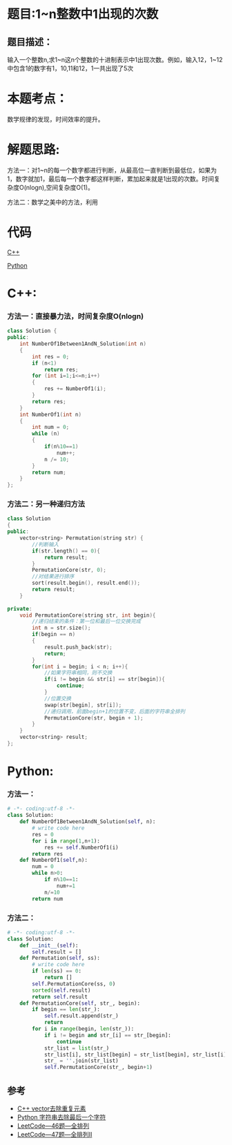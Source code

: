 # 题目:1~n整数中1出现的次数
## 题目描述：
输入一个整数n,求1\~n这n个整数的十进制表示中1出现次数。例如，输入12，1\~12中包含1的数字有1，10,11和12，1一共出现了5次

# 本题考点：
  
  数学规律的发现，时间效率的提升。
  
# 解题思路:
  方法一：对1\~n的每一个数字都进行判断，从最高位一直判断到最低位，如果为1，数字就加1，最后每一个数字都这样判断，累加起来就是1出现的次数。时间复杂度O(nlogn),空间复杂度O(1)。
  
  方法二：数学之美中的方法，利用
  
# 代码

[C++](./NumberOf1.cpp)

[Python](./NumberOf1.py)

# C++: 
### 方法一：直接暴力法，时间复杂度O(nlogn)
```c++
class Solution {
public:
    int NumberOf1Between1AndN_Solution(int n)
    {
        int res = 0;
        if (n<1)
            return res;
        for (int i=1;i<=n;i++)
        {
            res += NumberOf1(i);
        }
        return res;
    }
    int NumberOf1(int n)
    {
        int num = 0;
        while (n)
        {
            if(n%10==1)
                num++;
            n /= 10;
        }
        return num;
    }
};
```
### 方法二：另一种递归方法
```c++
class Solution 
{
public:
    vector<string> Permutation(string str) {
        //判断输入
        if(str.length() == 0){
            return result;
        }
        PermutationCore(str, 0);
        //对结果进行排序
        sort(result.begin(), result.end());
        return result;
    }
    
private:
    void PermutationCore(string str, int begin){
        //递归结束的条件：第一位和最后一位交换完成
        int n = str.size();
        if(begin == n)
        {
            result.push_back(str);
            return;
        }
        for(int i = begin; i < n; i++){
            //如果字符串相同，则不交换
            if(i != begin && str[i] == str[begin]){
                continue;
            }
            //位置交换
            swap(str[begin], str[i]);
            //递归调用，前面begin+1的位置不变，后面的字符串全排列
            PermutationCore(str, begin + 1);
        }
    }
    vector<string> result;
};
```
# Python:
### 方法一：
```python
# -*- coding:utf-8 -*-
class Solution:
    def NumberOf1Between1AndN_Solution(self, n):
        # write code here
        res = 0
        for i in range(1,n+1):
            res += self.NumberOf1(i)
        return res
    def NumberOf1(self,n):
        num = 0
        while n>0:
            if n%10==1:
                num+=1
            n/=10
        return num
```
### 方法二：
```python
# -*- coding:utf-8 -*-
class Solution:
    def __init__(self):
        self.result = []
    def Permutation(self, ss):
        # write code here
        if len(ss) == 0:
            return []
        self.PermutationCore(ss, 0)
        sorted(self.result)
        return self.result
    def PermutationCore(self, str_, begin):
        if begin == len(str_):
            self.result.append(str_)
            return
        for i in range(begin, len(str_)):
            if i != begin and str_[i] == str_[begin]:
                continue
            str_list = list(str_)
            str_list[i], str_list[begin] = str_list[begin], str_list[i]
            str_ = ''.join(str_list)
            self.PermutationCore(str_, begin+1)
```
## 参考
  - [C++ vector去除重复元素](https://blog.csdn.net/u010141928/article/details/78671603)
  - [Python 字符串去除最后一个字符](https://www.codenong.com/15478127/)
  - [LeetCode—46题—全排列](https://github.com/bryceustc/LeetCode_Note/blob/master/cpp/Permutations/README.md)
  - [LeetCode—47题—全排列II](https://github.com/bryceustc/LeetCode_Note/blob/master/cpp/Permutations-II/README.md)


